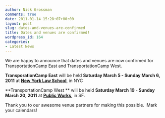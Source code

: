 ```yaml
---
author: Nick Grossman
comments: true
date: 2011-01-14 15:28:07+00:00
layout: post
slug: dates-and-venues-are-confirmed
title: Dates and venues are confirmed!
wordpress_id: 164
categories:
- Latest News
---
```


We are happy to announce that dates and venues are now confirmed for TransportationCamp East and TransportationCamp West.

**TransporationCamp East**
will be held **Saturday March 5 - Sunday March 6, 2011**
at [**New York Law School**](http://www.nyls.edu/), in NYC

**TransportationCamp West **
will be held **Saturday March 19 - Sunday March 20, 2011**
at **[Public Works](http://publicsf.com)**, in SF.

Thank you to our awesome venue partners for making this possible.  Mark your calendars!
